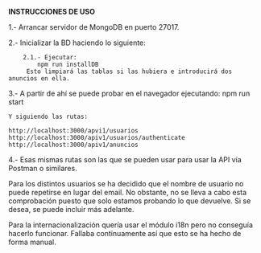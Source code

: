 **INSTRUCCIONES DE USO**

1.- Arrancar servidor de MongoDB en puerto 27017.

2.- Inicializar la BD haciendo lo siguiente:

        2.1.- Ejecutar:
            npm run installDB
         Esto limpiará las tablas si las hubiera e introducirá dos anuncios en ella.
         
3.- A partir de ahí se puede probar en el navegador ejecutando:
    npm run start
    
    Y siguiendo las rutas:
    
    http://localhost:3000/apvi1/usuarios
    http://localhost:3000/apiv1/usuarios/authenticate
    http://localhost:3000/apiv1/anuncios
    
4.- Esas mismas rutas son las que se pueden usar para usar la API vía Postman o similares.


Para los distintos usuarios se ha decidido que el nombre de usuario no puede repetirse en lugar del email.
No obstante, no se lleva a cabo esta comprobación puesto que solo estamos probando lo que devuelve. Si se desea, se
puede incluir más adelante.

Para la internacionalización quería usar el módulo i18n pero no conseguía hacerlo funcionar. Fallaba continuamente así
que esto se ha hecho de forma manual.
